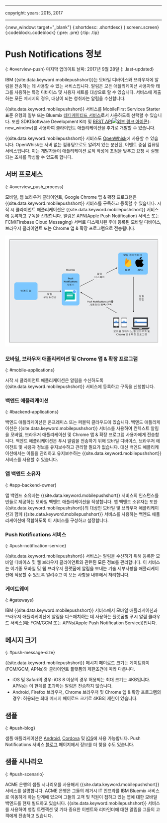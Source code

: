 ----

copyright:
 years: 2015, 2017

---

{:new_window: target="_blank"}
{:shortdesc: .shortdesc}
{:screen:.screen}
{:codeblock:.codeblock}
{:pre: .pre}
{:tip: .tip}

# Push Notifications 정보 
{: #overview-push}
마지막 업데이트 날짜: 2017년 9월 28일
{: .last-updated}

IBM {{site.data.keyword.mobilepushshort}}는 모바일 디바이스와 브라우저에 알림을 전송하는 데 사용할 수 있는 서비스입니다. 알림은 모든 애플리케이션 사용자와 태그를 사용하는 특정 디바이스 및 사용자 세트를 대상으로 할 수 있습니다. 서비스에 제출하는 모든 메시지의 경우, 대상이 되는 청취자는 알림을 수신합니다. 


{{site.data.keyword.mobilepushshort}} 서비스를 MobileFirst Services Starter 표준 유형의 일부 또는 Bluemix [데디케이티드 서비스](/docs/dedicated/index.html)로서 사용하도록 선택할 수 있습니다. 또한 SDK(Software Development Kit) 및 [REST API![외부 링크 아이콘](../../icons/launch-glyph.svg "외부 링크 아이콘")](https://mobile.{DomainName}/imfpush/){: new_window}를 사용하여 클라이언트 애플리케이션을 추가로 개발할 수 있습니다. 


{{site.data.keyword.mobilepushshort}} 서비스도 [OpenWhisk](/docs/openwhisk/index.html)에 사용할 수 있습니다. OpenWhisk는 서버 없는 컴퓨팅으로도 알려져 있는 분산된, 이벤트 중심 컴퓨팅 서비스입니다. 이는 개발자들이 애플리케이션 로직 작성에 초점을 맞추고 요청 시 실행되는 조치를 작성할 수 있도록 합니다. 


## 서버 프로세스
{: #overview_push_process}

모바일, 웹 브라우저 클라이언트, Google Chrome 앱 & 확장 프로그램은 {{site.data.keyword.mobilepushshort}} 서비스를 구독하고 등록할 수 있습니다. 시작 시 클라이언트 애플리케이션은 {{site.data.keyword.mobilepushshort}} 서비스에 등록하고 구독을 신청합니다. 알림은 APN(Apple Push Notification) 서비스 또는 FCM(Firebase Cloud Messaging) 서버로 디스패치된 후에 등록된 모바일 디바이스, 브라우저 클라이언트 또는 Chrome 앱 & 확장 프로그램으로 전송됩니다.

![푸시 개요](images/overview.jpg)


### 모바일, 브라우저 애플리케이션 및 Chrome 앱 & 확장 프로그램
{: #mobile-applications}

시작 시 클라이언트 애플리케이션은 알림을 수신하도록 {{site.data.keyword.mobilepushshort}} 서비스에 등록하고 구독을 신청합니다. 

### 백엔드 애플리케이션
{: #backend-applications}

백엔드 애플리케이션은 온프레미스 또는 퍼블릭 클라우드에 있습니다. 백엔드 애플리케이션은 {{site.data.keyword.mobilepushshort}} 서비스를 사용하여 컨텍스트 알림을 모바일, 브라우저 애플리케이션 및 Chrome 앱 & 확장 프로그램 사용자에게 전송합니다. 백엔드 애플리케이션은 푸시 알림을 전송하기 위해 모바일 디바이스, 브라우저 에이전트 및 사용자 정보를 유지보수하고 관리할 필요가 없습니다. 대신 백엔드 애플리케이션에서는 이들을 관리하고 유지보수하는 {{site.data.keyword.mobilepushshort}} 서비스를 사용할 수 있습니다.

### 앱 백엔드 소유자
{: #app-backend-owner}

앱 백엔드 소유자는 {{site.data.keyword.mobilepushshort}} 서비스의 인스턴스를 번들로 제공하는 모바일 백엔드 애플리케이션을 작성합니다. 앱 백엔드 소유자는 또한 {{site.data.keyword.mobilepushshort}}의 대상인 모바일 및 브라우저 애플리케이션과 함께 {{site.data.keyword.mobilepushshort}} 서비스를 사용하는 백엔드 애플리케이션에 적합하도록 이 서비스를 구성하고 설정합니다.

### Push Notifications 서비스
{: #push-notification-service}

{{site.data.keyword.mobilepushshort}} 서비스는 알림을 수신하기 위해 등록한 모바일 디바이스 및 웹 브라우저 클라이언트와 관련된 모든 정보를 관리합니다. 이 서비스는 이기종 모바일 및 웹 브라우저 플랫폼에 알림을 보내는 기술 세부사항을 애플리케이션에 적용할 수 있도록 알려주고 이 모든 사항을 내부에서 처리합니다. 

### 게이트웨이
{: #gateways}

IBM {{site.data.keyword.mobilepushshort}} 서비스에서 모바일 애플리케이션과 브라우저 애플리케이션에 알림을 디스패치하는 데 사용하는 플랫폼별 푸시 알림 클라우드 서비스(예: FCM/GCM 또는 APNs(Apple Push Notification Service))입니다. 

## 메시지 크기
{: #push-message-size}

{{site.data.keyword.mobilepushshort}} 메시지 페이로드 크기는 게이트웨이(FCM/GCM, APNs)와 클라이언트 플랫폼의 제한조건에 따라 다릅니다.  

- iOS 및 Safari의 경우: iOS 8 이상의 경우 허용되는 최대 크기는 4KB입니다. APNs는 이 한계를 초과하는 알림은 전송하지 않습니다. 
- Android, Firefox 브라우저, Chrome 브라우저 및 Chrome 앱 & 확장 프로그램의 경우: 허용되는 최대 메시지 페이로드 크기로 4KB의 제한이 있습니다. 

## 샘플
{: #push-blog}

샘플 애플리케이션은 [Android](https://github.com/ibm-bluemix-mobile-services/bms-samples-android-hellopush/), [Cordova](https://github.com/ibm-bluemix-mobile-services/bms-samples-cordova-hellopush) 및 [iOS](https://github.com/ibm-bluemix-mobile-services/bms-samples-swift-hellopush)에 사용 가능합니다.
Push Notifications 서비스 [블로그](http://push-notification-service.mybluemix.net/) 페이지에서 정보를 더 찾을 수도 있습니다.   


## 샘플 시나리오 
{: #push-scenario}

ACME 은행의 샘플 시나리오를 사용해서 {{site.data.keyword.mobilepushshort}} 서비스를 설명합니다. ACME 은행은 그들의 레거시 IT 인프라를 IBM Bluemix 서비스로 이동하게 하는 단계에 있으며 그들의 고객 및 직원이 접하고 있는 앱에 대한 모바일 백엔드를 현재 빌드하고 있습니다. {{site.data.keyword.mobilepushshort}} 서비스를 사용하여 뱅킹 트랜잭션 및 기타 중요한 이벤트와 리마인더에 대한 알림을 그들의 고객에게 전송하고 있습니다. 

